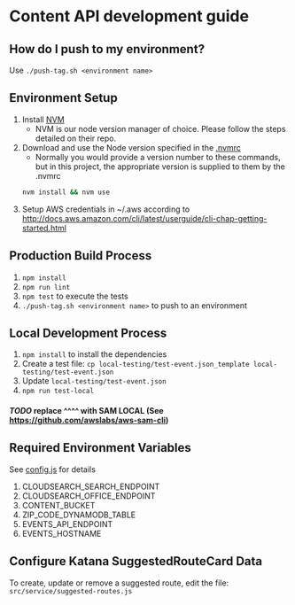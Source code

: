 # Content API development guide

## How do I push to my environment?
Use `./push-tag.sh <environment name>`

## Environment Setup
1. Install [NVM](https://github.com/creationix/nvm)
      * NVM is our node version manager of choice. Please follow the steps detailed on their repo.
1. Download and use the Node version specified in the [.nvmrc](https://github.com/USSBA/sba-gov-katana/blob/master/.nvmrc#L1)
   * Normally you would provide a version number to these commands, but in this project, the appropriate version is supplied to them by the .nvmrc
    ```sh
    nvm install && nvm use
    ```
1. Setup AWS credentials in ~/.aws according to http://docs.aws.amazon.com/cli/latest/userguide/cli-chap-getting-started.html

## Production Build Process
1. `npm install`
1. `npm run lint`
1. `npm test` to execute the tests
1. `./push-tag.sh <environment name>` to push to an environment

## Local Development Process 
1. `npm install` to install the dependencies
1. Create a test file: `cp local-testing/test-event.json_template local-testing/test-event.json`
1. Update `local-testing/test-event.json`
1. `npm run test-local` 
#### *TODO* replace ^^^^ with SAM LOCAL (See https://github.com/awslabs/aws-sam-cli)

## Required Environment Variables
See [config.js](src/config.js) for details
1. CLOUDSEARCH_SEARCH_ENDPOINT
2. CLOUDSEARCH_OFFICE_ENDPOINT
3. CONTENT_BUCKET
4. ZIP_CODE_DYNAMODB_TABLE
5. EVENTS_API_ENDPOINT
6. EVENTS_HOSTNAME

## Configure Katana SuggestedRouteCard Data
To create, update or remove a suggested route, edit the file:
`src/service/suggested-routes.js`